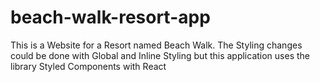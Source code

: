 # beach-walk-resort-app
This is a Website for a Resort named Beach Walk. The Styling changes could be done with Global and Inline Styling but this application uses the library Styled Components with React
